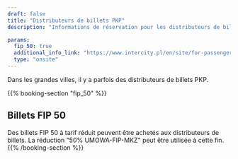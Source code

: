 ```yaml
---
draft: false
title: "Distributeurs de billets PKP"
description: "Informations de réservation pour les distributeurs de billets PKP."

params:
  fip_50: true
  additional_info_link: "https://www.intercity.pl/en/site/for-passengers/buy-a-ticket/use-tens-of-ticket-vending-machines-throughout-poland/informacje-ogolne-en.html"
  type: "onsite"
---
```


Dans les grandes villes, il y a parfois des distributeurs de billets PKP.

{{% booking-section "fip_50" %}}

## Billets FIP 50

Des billets FIP 50 à tarif réduit peuvent être achetés aux distributeurs de billets. La réduction "50% UMOWA-FIP-MKZ" peut être utilisée à cette fin.
{{% /booking-section %}}

